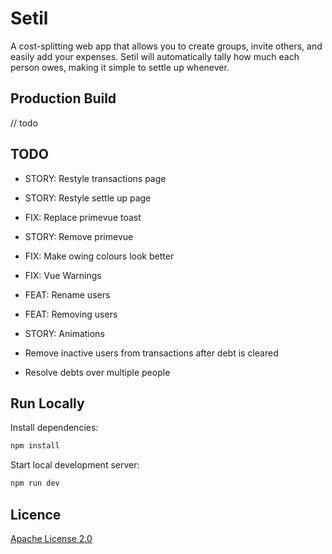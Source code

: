 # Setil

A cost-splitting web app that allows you to create groups, invite others, and easily add your expenses. Setil will automatically tally how much each person owes, making it simple to settle up whenever.

## Production Build

// todo

## TODO

- STORY: Restyle transactions page
- STORY: Restyle settle up page
- FIX: Replace primevue toast

- STORY: Remove primevue
- FIX: Make owing colours look better
- FIX: Vue Warnings

- FEAT: Rename users
- FEAT: Removing users
- STORY: Animations

- Remove inactive users from transactions after debt is cleared
- Resolve debts over multiple people

## Run Locally

Install dependencies:

```bash
npm install
```

Start local development server:

```bash
npm run dev
```

## Licence

[Apache License 2.0](LICENSE)
